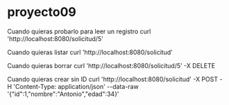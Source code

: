 # proyecto09

Cuando quieras probarlo para leer un registro
curl 'http://localhost:8080/solicitud/5'

Cuando quieras listar
curl 'http://localhost:8080/solicitud'

Cuando quieras borrar
curl 'http://localhost:8080/solicitud/5' -X DELETE

Cuando quieras crear sin ID
curl 'http://localhost:8080/solicitud' -X POST -H 'Content-Type: application/json'  --data-raw '{"id":1,"nombre":"Antonio","edad":34}'